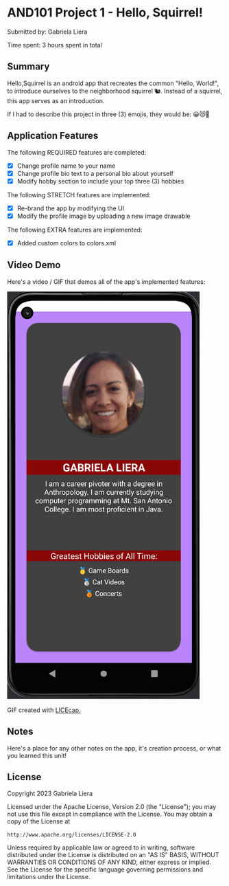 # AND101 Project 1 - Hello, Squirrel!

Submitted by: Gabriela Liera

Time spent: 3 hours spent in total

## Summary

Hello,Squirrel is an android app that recreates the common "Hello, World!", to introduce ourselves to the neighborhood squirrel 🐿. Instead of a squirrel, this app serves as an introduction.

If I had to describe this project in three (3) emojis, they would be: 😀😻🥳

## Application Features

<!-- (This is a comment) Please be sure to change the [ ] to [x] for any features you completed.  If a feature is not checked [x], you might miss the points for that item! -->

The following REQUIRED features are completed:

- [x] Change profile name to your name
- [x] Change profile bio text to a personal bio about yourself
- [x] Modify hobby section to include your top three (3) hobbies

The following STRETCH features are implemented:

- [x] Re-brand the app by modifying the UI
- [x] Modify the profile image by uploading a new image drawable

The following EXTRA features are implemented:

- [x] Added custom colors to colors.xml

## Video Demo

Here's a video / GIF that demos all of the app's implemented features:

<img src='https://github.com/gabrielaliera/Hello-Squirrel-Android_Project_1/blob/main/app-walkthrough.gif' title='Video Demo' width='' alt='Video Demo' />

GIF created with <a href="https://www.cockos.com/licecap/">LICEcap.</a>

## Notes

Here's a place for any other notes on the app, it's creation process, or what you learned this unit!

## License

Copyright 2023 Gabriela Liera

Licensed under the Apache License, Version 2.0 (the "License");
you may not use this file except in compliance with the License.
You may obtain a copy of the License at

    http://www.apache.org/licenses/LICENSE-2.0

Unless required by applicable law or agreed to in writing, software
distributed under the License is distributed on an "AS IS" BASIS,
WITHOUT WARRANTIES OR CONDITIONS OF ANY KIND, either express or implied.
See the License for the specific language governing permissions and
limitations under the License.
